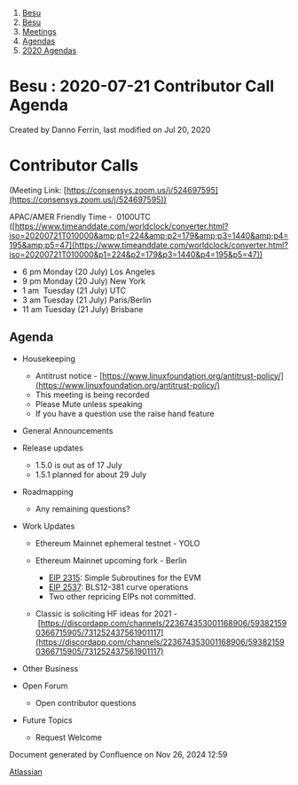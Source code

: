 1. [Besu](index.html)
2. [Besu](Besu_22151173.html)
3. [Meetings](Meetings_22153838.html)
4. [Agendas](Agendas_22153868.html)
5. [2020 Agendas](2020-Agendas_22154139.html)

# Besu : 2020-07-21 Contributor Call Agenda

Created by Danno Ferrin, last modified on Jul 20, 2020

# Contributor Calls

(Meeting Link: [https://consensys.zoom.us/j/524697595](https://consensys.zoom.us/j/524697595))

APAC/AMER Friendly Time -  0100UTC ([https://www.timeanddate.com/worldclock/converter.html?iso=20200721T010000&amp;p1=224&amp;p2=179&amp;p3=1440&amp;p4=195&amp;p5=47](https://www.timeanddate.com/worldclock/converter.html?iso=20200721T010000&p1=224&p2=179&p3=1440&p4=195&p5=47))

- 6 pm Monday (20 July) Los Angeles
- 9 pm Monday (20 July) New York
- 1 am  Tuesday (21 July) UTC
- 3 am Tuesday (21 July) Paris/Berlin
- 11 am Tuesday (21 July) Brisbane

## Agenda

- Housekeeping
  
  - Antitrust notice - [https://www.linuxfoundation.org/antitrust-policy/](https://www.linuxfoundation.org/antitrust-policy/)
  - This meeting is being recorded
  - Please Mute unless speaking
  - If you have a question use the raise hand feature
- General Announcements
- Release updates
  
  - 1.5.0 is out as of 17 July
  - 1.5.1 planned for about 29 July
- Roadmapping
  
  - Any remaining questions?
- Work Updates
  
  - Ethereum Mainnet ephemeral testnet - YOLO
  - Ethereum Mainnet upcoming fork - Berlin
    
    - [EIP 2315](https://github.com/ethereum/EIPs/pull/2576): Simple Subroutines for the EVM
    - [EIP 2537](https://github.com/ethereum/EIPs/pull/2537): BLS12-381 curve operations
    - Two other repricing EIPs not committed.
  - Classic is soliciting HF ideas for 2021 - [https://discordapp.com/channels/223674353001168906/593821590366715905/731252437561901117](https://discordapp.com/channels/223674353001168906/593821590366715905/731252437561901117)
- Other Business
- Open Forum
  
  - Open contributor questions
- Future Topics
  
  - Request Welcome

Document generated by Confluence on Nov 26, 2024 12:59

[Atlassian](http://www.atlassian.com/)
